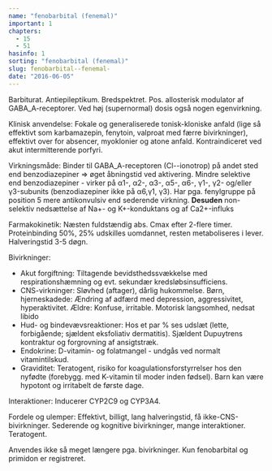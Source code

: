 ```yaml
---
name: "fenobarbital (fenemal)"
important: 1
chapters:  
  - 15 
  - 51
hasinfo: 1
sorting: "fenobarbital (fenemal)"
slug: fenobarbital--fenemal-
date: "2016-06-05"
---
```


Barbiturat. Antiepileptikum. Bredspektret. Pos. allosterisk modulator af GABA_A-receptorer. Ved høj (supernormal) dosis også nogen egenvirkning.

Klinisk anvendelse: Fokale og generaliserede tonisk-kloniske anfald (lige så effektivt som karbamazepin, fenytoin, valproat med færre bivirkninger), effektivt over for absencer, myoklonier og atone anfald. Kontraindiceret ved akut intermitterende porfyri.

Virkningsmåde: Binder til GABA_A-receptoren (Cl--ionotrop) på andet sted end benzodiazepiner => øget åbningstid ved aktivering. Mindre selektive end benzodiazepiner - virker på α1-, α2-, α3-, α5-, α6-, γ1-, γ2- og/eller γ3-subunits (benzodiazepiner ikke på α6,γ1, γ3). Har pga. fenylgruppe på position 5 mere antikonvulsiv end sederende virkning. <b>Desuden</b> non-selektiv nedsættelse af Na+- og K+-konduktans og af Ca2+-influks

Farmakokinetik: Næsten fuldstændig abs. Cmax efter 2-flere timer. Proteinbinding 50%, 25% udskilles uomdannet, resten metaboliseres i lever. Halveringstid 3-5 døgn. 

Bivirkninger: <ul><li>Akut forgiftning: Tiltagende bevidsthedssvækkelse med respirationshæmning og evt. sekundær kredsløbsinsufficiens.</li><li>CNS-virkninger: Sløvhed (aftager), dårlig hukommelse. Børn, hjerneskadede: Ændring af adfærd med depression, aggressivitet, hyperaktivitet. Ældre: Konfuse, irritable. Motorisk langsomhed, nedsat libido</li><li>Hud- og bindevævsreaktioner: Hos et par % ses udslæt (lette, forbigående; sjældent eksfoliativ dermatitis). Sjældent Dupuytrens kontraktur og forgrovning af ansigtstræk.</li><li>Endokrine: D-vitamin- og folatmangel - undgås ved normalt vitamintilskud.</li><li>Graviditet: Teratogent, risiko for koagulationsforstyrrelser hos den nyfødte (forebygg. med K-vitamin til moder inden fødsel). Barn kan være hypotont og irritabelt de første dage.</li></ul>

Interaktioner: Inducerer CYP2C9 og CYP3A4.

Fordele og ulemper: Effektivt, billigt, lang halveringstid, få ikke-CNS-bivirkninger. Sederende og kognitive bivirkninger, mange interaktioner. Teratogent.

Anvendes ikke så meget længere pga. bivirkninger. Kun fenobarbital og primidon er registreret.
